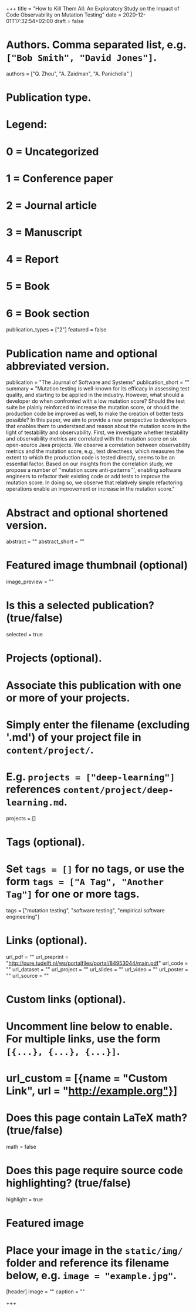 +++
title = "How to Kill Them All: An Exploratory Study on the Impact of Code Observability on Mutation Testing"
date = 2020-12-01T17:32:54+02:00
draft = false

# Authors. Comma separated list, e.g. `["Bob Smith", "David Jones"]`.
authors = ["Q. Zhou", "A. Zaidman", "A. Panichella" ]

# Publication type.
# Legend:
# 0 = Uncategorized
# 1 = Conference paper
# 2 = Journal article
# 3 = Manuscript
# 4 = Report
# 5 = Book
# 6 = Book section
publication_types = ["2"]
featured = false 
# Publication name and optional abbreviated version.
publication = "The Journal of Software and Systems"
publication_short = ""
summary = "Mutation testing is well-known for its efficacy in assessing test quality, and starting to be applied in the industry. However, what should a developer do when confronted with a low mutation score? Should the test suite be plainly reinforced to increase the mutation score, or should the production code be improved as well, to make the creation of better tests possible? In this paper, we aim to provide a new perspective to developers that enables them to understand and reason about the mutation score in the light of testability and observability. First, we investigate whether testability and observability metrics are correlated with the mutation score on six open-source Java projects. We observe a correlation between observability metrics and the mutation score, e.g., test directness, which measures the extent to which the production code is tested directly, seems to be an essential factor. Based on our insights from the correlation study, we propose a number of ''mutation score anti-patterns''', enabling software engineers to refactor their existing code or add tests to improve the mutation score. In doing so, we observe that relatively simple refactoring operations enable an improvement or increase in the mutation score." 

# Abstract and optional shortened version.
abstract = ""
abstract_short = ""

# Featured image thumbnail (optional)
image_preview = ""

# Is this a selected publication? (true/false)
selected = true

# Projects (optional).
#   Associate this publication with one or more of your projects.
#   Simply enter the filename (excluding '.md') of your project file in `content/project/`.
#   E.g. `projects = ["deep-learning"]` references `content/project/deep-learning.md`.
projects = []

# Tags (optional).
#   Set `tags = []` for no tags, or use the form `tags = ["A Tag", "Another Tag"]` for one or more tags.
tags = ["mutation testing", "software testing", "empirical software engineering"]

# Links (optional).
url_pdf = ""
url_preprint = "http://pure.tudelft.nl/ws/portalfiles/portal/84953044/main.pdf"
url_code = ""
url_dataset = ""
url_project = ""
url_slides = ""
url_video = ""
url_poster = ""
url_source = ""

# Custom links (optional).
#   Uncomment line below to enable. For multiple links, use the form `[{...}, {...}, {...}]`.
# url_custom = [{name = "Custom Link", url = "http://example.org"}]

# Does this page contain LaTeX math? (true/false)
math = false

# Does this page require source code highlighting? (true/false)
highlight = true

# Featured image
# Place your image in the `static/img/` folder and reference its filename below, e.g. `image = "example.jpg"`.
[header]
image = ""
caption = ""

+++
